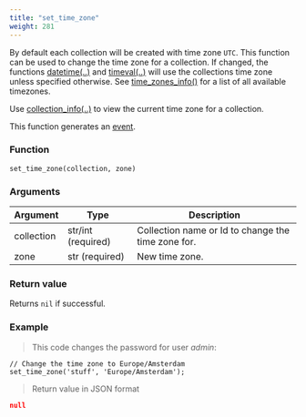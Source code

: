 ```yaml
---
title: "set_time_zone"
weight: 281
---
```



By default each collection will be created with time zone `UTC`. This function
can be used to change the time zone for a collection. If changed, the functions
[datetime(..)](../../collection-api/datetime) and [timeval(..)](../../collection-api/timeval)
will use the collections time zone unless specified otherwise. See [time_zones_info()](../time_zones_info) for a list of all available timezones.

Use [collection_info(..)](../collection_info) to view the current time zone for a collection.

This function generates an [event](../../overview/events).

### Function

`set_time_zone(collection, zone)`

### Arguments

Argument | Type | Description
--------- | ----------- | -----------
collection | str/int (required) | Collection name or Id to change the time zone for.
zone | str (required) | New time zone.

### Return value

Returns `nil` if successful.

### Example

> This code changes the password for user *admin*:

```thingsdb,json_response,@t
// Change the time zone to Europe/Amsterdam
set_time_zone('stuff', 'Europe/Amsterdam');
```

> Return value in JSON format

```json
null
```
